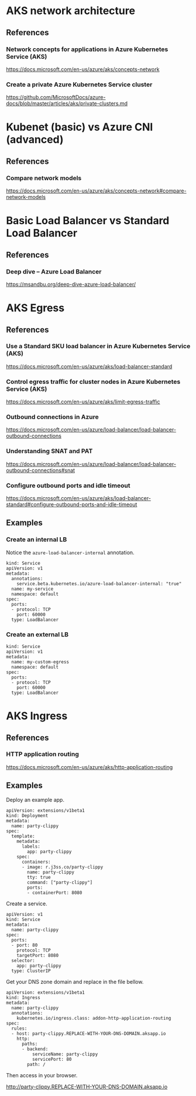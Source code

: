 # AKS network architecture

## References

### Network concepts for applications in Azure Kubernetes Service (AKS)

https://docs.microsoft.com/en-us/azure/aks/concepts-network

### Create a private Azure Kubernetes Service cluster

https://github.com/MicrosoftDocs/azure-docs/blob/master/articles/aks/private-clusters.md

# Kubenet (basic) vs Azure CNI (advanced)

## References

### Compare network models

https://docs.microsoft.com/en-us/azure/aks/concepts-network#compare-network-models

# Basic Load Balancer vs Standard Load Balancer

## References

### Deep dive – Azure Load Balancer

https://msandbu.org/deep-dive-azure-load-balancer/

# AKS Egress

## References

### Use a Standard SKU load balancer in Azure Kubernetes Service (AKS)

https://docs.microsoft.com/en-us/azure/aks/load-balancer-standard

### Control egress traffic for cluster nodes in Azure Kubernetes Service (AKS)

https://docs.microsoft.com/en-us/azure/aks/limit-egress-traffic

### Outbound connections in Azure

https://docs.microsoft.com/en-us/azure/load-balancer/load-balancer-outbound-connections

### Understanding SNAT and PAT

https://docs.microsoft.com/en-us/azure/load-balancer/load-balancer-outbound-connections#snat

### Configure outbound ports and idle timeout

https://docs.microsoft.com/en-us/azure/aks/load-balancer-standard#configure-outbound-ports-and-idle-timeout

## Examples

### Create an internal LB

Notice the `azure-load-balancer-internal` annotation. 

```
kind: Service
apiVersion: v1
metadata:
  annotations:
    service.beta.kubernetes.io/azure-load-balancer-internal: "true"
  name: my-service
  namespace: default
spec:
  ports:
  - protocol: TCP
    port: 60000
  type: LoadBalancer
```

### Create an external LB

```
kind: Service
apiVersion: v1
metadata:
  name: my-custom-egress
  namespace: default
spec:
  ports:
  - protocol: TCP
    port: 60000
  type: LoadBalancer
```

# AKS Ingress

## References

### HTTP application routing

https://docs.microsoft.com/en-us/azure/aks/http-application-routing

## Examples

Deploy an example app.

```
apiVersion: extensions/v1beta1
kind: Deployment
metadata:
  name: party-clippy
spec:
  template:
    metadata:
      labels:
        app: party-clippy
    spec:
      containers:
      - image: r.j3ss.co/party-clippy
        name: party-clippy
        tty: true
        command: ["party-clippy"]
        ports:
        - containerPort: 8080
```

Create a service.

```
apiVersion: v1
kind: Service
metadata:
  name: party-clippy
spec:
  ports:
  - port: 80
    protocol: TCP
    targetPort: 8080
  selector:
    app: party-clippy
  type: ClusterIP
```

Get your DNS zone domain and replace in the file bellow.

```
apiVersion: extensions/v1beta1
kind: Ingress
metadata:
  name: party-clippy
  annotations:
    kubernetes.io/ingress.class: addon-http-application-routing
spec:
  rules:
  - host: party-clippy.REPLACE-WITH-YOUR-DNS-DOMAIN.aksapp.io
    http:
      paths:
      - backend:
          serviceName: party-clippy
          servicePort: 80
        path: /
```

Then access in your browser.

http://party-clippy.REPLACE-WITH-YOUR-DNS-DOMAIN.aksapp.io